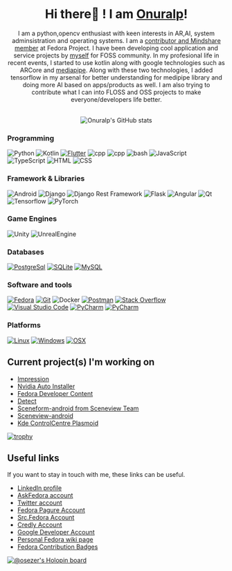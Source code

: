 <!--
**onuralpszr/onuralpszr** is a ✨ _special_ ✨ repository because its `README.md` (this file) appears on your GitHub profile.

Here are some ideas to get you started:

- 🔭 I’m currently working on ...
- 🌱 I’m currently learning ...
- 👯 I’m looking to collaborate on ...
- 🤔 I’m looking for help with ...
- 💬 Ask me about ...
- 📫 How to reach me: ...
- 😄 Pronouns: ...
- ⚡ Fun fact: ...
-->



<h1 align="center">Hi there👋 ! I am <a href="https://fedoraproject.org/wiki/User:thunderbirdtr" target="_blank">Onuralp</a>!</h1>


<p align="center">I am a python,opencv enthusiast with keen interests in AR,AI, system adminsistration and operating systems. I am a <a href="https://fedoraproject.org/wiki/User:onuralpszr">contributor and Mindshare member</a> at Fedora Project. I have been developing cool application and service projects by <a href="https://github.com/onuralpszr/">myself</a> for FOSS community. In my profesional life in recent events, I started to use kotlin along with google technologies such as ARCore and <a href="https://mediapipe.dev/">mediapipe</a>. Along with these two technologies, I added tensorflow in my arsenal for better understanding for medipipe library and doing more AI based on apps/products as well. I am also trying to contribute what I can into FLOSS and OSS projects to make everyone/developers life better.   

<br>
<br>

<p align="center">
  <img src="https://github-readme-stats.vercel.app/api?username=onuralpszr&show_icons=true&theme=dracula" alt="Onuralp's GitHub stats"></img>
</p>

<!--
<p align="center">
  <img src="https://github-readme-stats.vercel.app/api/top-langs/?username=onuralpszr" alt="Onuralp's Top Language stats"></img>
</p>
-->


<h3 align="left">Programming</h3>
<p>
    <img alt="Python" src="https://img.shields.io/badge/Python%20-%2314354C.svg?logo=python&logoColor=white"></img>
    <img alt="Kotlin" src="https://img.shields.io/badge/Kotlin-%23E34F26.svg?logo=Kotlin&logoColor=white"></img>
    <a href="#"><img alt="Flutter" src="https://img.shields.io/badge/Flutter-00979D?logo=flutter&logoColor=white"></a>
    <img alt="cpp" src="https://img.shields.io/badge/++-2391E6.svg?logo=C&logoColor=white"></img>
    <img alt="cpp" src="https://img.shields.io/badge/-2391E6.svg?logo=C&logoColor=white"></img>
    <img alt="bash" src="https://img.shields.io/badge/Bash-2AFFE6.svg?logo=bash&logoColor=white"></img>
    <img alt="JavaScript" src="https://img.shields.io/badge/JavaScript%20-%23F7DF1E.svg?logo=javascript&logoColor=black"></img>
   <img alt="TypeScript" src="https://img.shields.io/badge/TypeScript%20-%23007ACC.svg?logo=typescript&logoColor=white"></img>
   <img alt="HTML" src="https://img.shields.io/badge/HTML%20-%23E34F26.svg?logo=html5&logoColor=white"></img>
   <img alt="CSS" src="https://img.shields.io/badge/CSS%20-%231572B6.svg?logo=css3&logoColor=white"></img>
</p>


<h3 align="left">Framework & Libraries</h3>
<p>
    <img alt="Android" src="https://img.shields.io/badge/Android-7AFF33.svg?logo=Android&logoColor=black"></img>
    <img alt="Django" src="https://img.shields.io/badge/Django-006400.svg?logo=Django&logoColor=white"></img>
    <img alt="Django Rest Framework" src="https://img.shields.io/badge/Django%20Rest%20Framework%20-%23404d59.svg?logo=django&logoColor=white"></img>
    <img alt="Flask" src="https://img.shields.io/badge/Flask-%2320232a.svg?logo=flask&logoColor=white"></img>
    <img alt="Angular" src="https://img.shields.io/badge/Angular%20-%2320232a.svg?logo=angular&logoColor=red"></img>
    <img alt="Qt" src="https://img.shields.io/badge/Qt-006400.svg?logo=Qt&logoColor=white"></img>
    <img alt="Tensorflow" src="https://img.shields.io/badge/Tensorflow-v2-FE7A16.svg?logo=Tensorflow&logoColor=white"></img>
    <img alt="PyTorch" src="https://img.shields.io/badge/PyTorch-FE7A16.svg?logo=PyTorch&logoColor=white"></img>
  
</p>

<h3 align="left">Game Engines</h3>
<p>
    <img alt="Unity" src="https://img.shields.io/badge/Unity%20-%2320232a.svg?logo=unity&logoColor=white"></img>
    <img alt="UnrealEngine" src="https://img.shields.io/badge/UnrealEngine%20-%2320232a.svg?logo=UnrealEngine&logoColor=white"></img>
</p>

<h3 align="left">Databases</h3>
<p>
    <a href="#"><img alt="PostgreSql" src="https://img.shields.io/badge/PostgreSql-00979D?logo=postgresql&logoColor=black"></a>
    <a href="#"><img alt="SQLite" src ="https://img.shields.io/badge/SQLite-%2307405e.svg?logo=sqlite&logoColor=white"></a>
    <a href="#"><img alt="MySQL" src ="https://img.shields.io/badge/MySQL-%23FFFFFe.svg?logo=MySQL&logoColor=black"></a>
</p>

<h3 align="left">Software and tools</h3>
<p>
    <a href="#"><img alt="Fedora" src="https://img.shields.io/badge/Fedora-2391E6.svg?logo=fedora&logoColor=white"></a>
    <a href="#"><img alt="Git" src="https://img.shields.io/badge/Git%20-%23F05033.svg?logo=git&logoColor=white"></a>
    <img alt="Docker" src="https://img.shields.io/badge/Docker-2391E6.svg?logo=docker&logoColor=white"></img>
    <a href="#"><img alt="Postman" src="https://img.shields.io/badge/Postman-FF6C37?logo=postman&logoColor=white"></a>
    <a href="#"><img alt="Stack Overflow" src="https://img.shields.io/badge/-Stack%20Overflow-FE7A16?logo=stack-overflow&logoColor=white"></a>
    <a href="#"><img alt="Visual Studio Code" src="https://img.shields.io/badge/Visual%20Studio%20Code-0078d7.svg?logo=visual-studio-code&logoColor=white"></a>
    <a href="#"><img alt="PyCharm" src="https://img.shields.io/badge/PyCharm-006400.svg?logo=pycharm&logoColor=white"></a>
    <a href="#"><img alt="PyCharm" src="https://img.shields.io/badge/JupyterNotebook-FE7A16.svg?logo=Jupyter&logoColor=black"></a>
</p>

<h3 align="left">Platforms</h3>
<p>
    <a href="#"><img alt="Linux" src="https://img.shields.io/badge/Linux-%23F7DF1E.svg?logo=Linux&logoColor=black"></a>
    <a href="#"><img alt="Windows" src="https://img.shields.io/badge/Windows-%2391E6.svg?logo=Windows&logoColor=white"></a>
    <a href="#"><img alt="OSX" src="https://img.shields.io/badge/Mac-OSX-%23E34F26.svg?logo=Apple&logoColor=white"></a>
</p>


## Current project(s) I'm working on

- [Impression](https://github.com/t0xic0der/impression)
- [Nvidia Auto Installer](https://github.com/t0xic0der/nvidia-auto-installer-for-fedora)
- [Fedora Developer Content](https://github.com/developer-portal/content)
- [Detect](https://github.com/samyak-jn/detect)
- [Sceneform-android from Sceneview Team](https://github.com/SceneView/sceneform-android)
- [Sceneview-android](https://github.com/SceneView/sceneview-android)
- [Kde ControlCentre Plasmoid](https://github.com/Prayag2/kde_controlcentre)


[![trophy](https://github-profile-trophy.vercel.app/?username=onuralpszr&margin-w=15&theme=onedark)](https://github.com/onuralpszr/onuralpszr/)


## Useful links
If you want to stay in touch with me, these links can be useful.
 
- [LinkedIn profile](https://www.linkedin.com/in/osezer/)
- [AskFedora account](https://ask.fedoraproject.org/u/thunderbirdtr/)
- [Twitter account](https://twitter.com/thunderbirdtr)
- [Fedora Pagure Account](https://pagure.io/user/thunderbirdtr)
- [Src.Fedora Account ](https://src.fedoraproject.org/user/thunderbirdtr/)
- [Credly Account](https://www.credly.com/users/onuralp-sezer/badges)
- [Google Developer Account](https://developers.google.com/profile/u/onuralpsezer)
- [Personal Fedora wiki page](https://fedoraproject.org/wiki/User:Thunderbirdtr)
- [Fedora Contribution Badges](https://badges.fedoraproject.org/user/thunderbirdtr)


[![@osezer's Holopin board](https://holopin.me/osezer)](https://holopin.io/@osezer)


